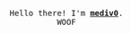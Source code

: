<p align="center">
  <br>
  <samp>
    Hello there! I'm <b><a rel="nofollow noopener noreferrer" target="_blank" href="https://twitter.com/MahdiFakhr">mediv0</a></b>.
    <br>WOOF<br>

</samp>



</p>
